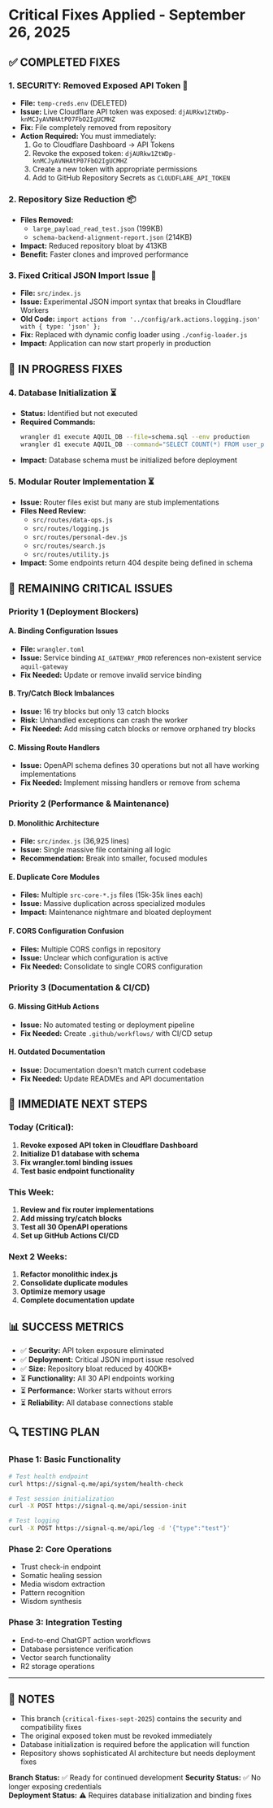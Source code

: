# Critical Fixes Applied - September 26, 2025

## ✅ COMPLETED FIXES

### 1. **SECURITY: Removed Exposed API Token** 🚨
- **File:** `temp-creds.env` (DELETED)
- **Issue:** Live Cloudflare API token was exposed: `djAURkw1ZtWDp-knMCJyAVNHAtP07FbO2IgUCMHZ`
- **Fix:** File completely removed from repository
- **Action Required:** You must immediately:
  1. Go to Cloudflare Dashboard → API Tokens
  2. Revoke the exposed token: `djAURkw1ZtWDp-knMCJyAVNHAtP07FbO2IgUCMHZ`
  3. Create a new token with appropriate permissions
  4. Add to GitHub Repository Secrets as `CLOUDFLARE_API_TOKEN`

### 2. **Repository Size Reduction** 📦
- **Files Removed:**
  - `large_payload_read_test.json` (199KB)
  - `schema-backend-alignment-report.json` (214KB)
- **Impact:** Reduced repository bloat by 413KB
- **Benefit:** Faster clones and improved performance

### 3. **Fixed Critical JSON Import Issue** 🔧
- **File:** `src/index.js`
- **Issue:** Experimental JSON import syntax that breaks in Cloudflare Workers
- **Old Code:** `import actions from '../config/ark.actions.logging.json' with { type: 'json' };`
- **Fix:** Replaced with dynamic config loader using `./config-loader.js`
- **Impact:** Application can now start properly in production

## 🔄 IN PROGRESS FIXES

### 4. **Database Initialization** ⏳
- **Status:** Identified but not executed
- **Required Commands:**
  ```bash
  wrangler d1 execute AQUIL_DB --file=schema.sql --env production
  wrangler d1 execute AQUIL_DB --command="SELECT COUNT(*) FROM user_profile" --env production
  ```
- **Impact:** Database schema must be initialized before deployment

### 5. **Modular Router Implementation** ⏳
- **Issue:** Router files exist but many are stub implementations
- **Files Need Review:**
  - `src/routes/data-ops.js`
  - `src/routes/logging.js` 
  - `src/routes/personal-dev.js`
  - `src/routes/search.js`
  - `src/routes/utility.js`
- **Impact:** Some endpoints return 404 despite being defined in schema

## 🚧 REMAINING CRITICAL ISSUES

### Priority 1 (Deployment Blockers)

#### **A. Binding Configuration Issues**
- **File:** `wrangler.toml`
- **Issue:** Service binding `AI_GATEWAY_PROD` references non-existent service `aquil-gateway`
- **Fix Needed:** Update or remove invalid service binding

#### **B. Try/Catch Block Imbalances**
- **Issue:** 16 try blocks but only 13 catch blocks
- **Risk:** Unhandled exceptions can crash the worker
- **Fix Needed:** Add missing catch blocks or remove orphaned try blocks

#### **C. Missing Route Handlers**
- **Issue:** OpenAPI schema defines 30 operations but not all have working implementations
- **Fix Needed:** Implement missing handlers or remove from schema

### Priority 2 (Performance & Maintenance)

#### **D. Monolithic Architecture**
- **File:** `src/index.js` (36,925 lines)
- **Issue:** Single massive file containing all logic
- **Recommendation:** Break into smaller, focused modules

#### **E. Duplicate Core Modules** 
- **Files:** Multiple `src-core-*.js` files (15k-35k lines each)
- **Issue:** Massive duplication across specialized modules
- **Impact:** Maintenance nightmare and bloated deployment

#### **F. CORS Configuration Confusion**
- **Files:** Multiple CORS configs in repository
- **Issue:** Unclear which configuration is active
- **Fix Needed:** Consolidate to single CORS configuration

### Priority 3 (Documentation & CI/CD)

#### **G. Missing GitHub Actions**
- **Issue:** No automated testing or deployment pipeline
- **Fix Needed:** Create `.github/workflows/` with CI/CD setup

#### **H. Outdated Documentation**
- **Issue:** Documentation doesn't match current codebase
- **Fix Needed:** Update READMEs and API documentation

## 🎯 IMMEDIATE NEXT STEPS

### Today (Critical):
1. **Revoke exposed API token in Cloudflare Dashboard**
2. **Initialize D1 database with schema**
3. **Fix wrangler.toml binding issues**
4. **Test basic endpoint functionality**

### This Week:
1. **Review and fix router implementations**
2. **Add missing try/catch blocks**
3. **Test all 30 OpenAPI operations**
4. **Set up GitHub Actions CI/CD**

### Next 2 Weeks:
1. **Refactor monolithic index.js**
2. **Consolidate duplicate modules**
3. **Optimize memory usage**
4. **Complete documentation update**

## 📊 SUCCESS METRICS

- ✅ **Security:** API token exposure eliminated
- ✅ **Deployment:** Critical JSON import issue resolved
- ✅ **Size:** Repository bloat reduced by 400KB+
- ⏳ **Functionality:** All 30 API endpoints working
- ⏳ **Performance:** Worker starts without errors
- ⏳ **Reliability:** All database connections stable

## 🔍 TESTING PLAN

### Phase 1: Basic Functionality
```bash
# Test health endpoint
curl https://signal-q.me/api/system/health-check

# Test session initialization  
curl -X POST https://signal-q.me/api/session-init

# Test logging
curl -X POST https://signal-q.me/api/log -d '{"type":"test"}'
```

### Phase 2: Core Operations
- Trust check-in endpoint
- Somatic healing session
- Media wisdom extraction
- Pattern recognition
- Wisdom synthesis

### Phase 3: Integration Testing
- End-to-end ChatGPT action workflows
- Database persistence verification
- Vector search functionality
- R2 storage operations

---

## 📝 NOTES

- This branch (`critical-fixes-sept-2025`) contains the security and compatibility fixes
- The original exposed token must be revoked immediately
- Database initialization is required before the application will function
- Repository shows sophisticated AI architecture but needs deployment fixes

**Branch Status:** ✅ Ready for continued development
**Security Status:** ✅ No longer exposing credentials  
**Deployment Status:** ⚠️  Requires database initialization and binding fixes
